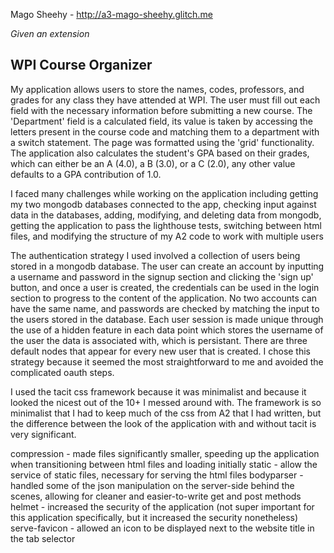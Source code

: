 Mago Sheehy - http://a3-mago-sheehy.glitch.me

*Given an extension*

## WPI Course Organizer
My application allows users to store the names, codes, professors, and grades for any class they have attended at WPI.  The user must fill out each field with the necessary information before submitting a new course.  The 'Department' field is a calculated field, its value is taken by accessing the letters present in the course code and matching them to a department with a switch statement.  The page was formatted using the 'grid' functionality.  The application also calculates the student's GPA based on their grades, which can either be an A (4.0), a B (3.0), or a C (2.0), any other value defaults to a GPA contribution of 1.0. 

I faced many challenges while working on the application including getting my two mongodb databases connected to the app, checking input against data in the databases, adding, modifying, and deleting data from mongodb, getting the application to pass the lighthouse tests, switching between html files, and modifying the structure of my A2 code to work with multiple users

The authentication strategy I used involved a collection of users being stored in a mongodb database.  The user can create an account by inputting a username and password in the signup section and clicking the 'sign up' button, and once a user is created, the credentials can be used in the login section to progress to the content of the application.  No two accounts can have the same name, and passwords are checked by matching the input to the users stored in the database.  Each user session is made unique through the use of a hidden feature in each data point which stores the username of the user the data is associated with, which is persistant.  There are three default nodes that appear for every new user that is created.  I chose this strategy because it seemed the most straightforward to me and avoided the complicated oauth steps.

I used the tacit css framework because it was minimalist and because it looked the nicest out of the 10+ I messed around with.  The framework is so minimalist that I had to keep much of the css from A2 that I had written, but the difference between the look of the application with and without tacit is very significant.

compression - made files significantly smaller, speeding up the application when transitioning between html files and loading initially
static - allow the service of static files, necessary for serving the html files
bodyparser - handled some of the json manipulation on the server-side behind the scenes, allowing for cleaner and easier-to-write get and post methods
helmet - increased the security of the application (not super important for this application specifically, but it increased the security nonetheless)
serve-favicon - allowed an icon to be displayed next to the website title in the tab selector
